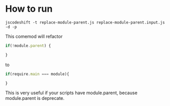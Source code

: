 # How to run

```terminal
jscodeshift -t replace-module-parent.js replace-module-parent.input.js -d -p
```

This comemod will refactor

```js
if(!module.parent) {

}
```

to

```js
if(require.main === module){

}
```

This is very useful if your scripts have module.parent, because module.parent is deprecate.
